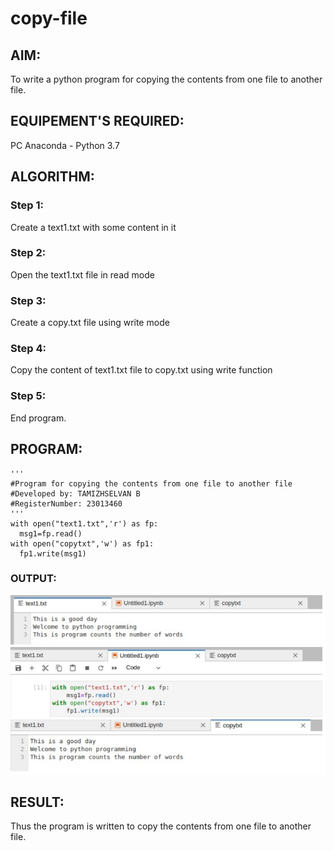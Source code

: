 # copy-file
## AIM:
To write a python program for copying the contents from one file to another file.
## EQUIPEMENT'S REQUIRED: 
PC
Anaconda - Python 3.7
## ALGORITHM: 
### Step 1:

Create a text1.txt with some content in it

### Step 2: 

Open the text1.txt file in read mode
 
### Step 3: 

Create a copy.txt file using write mode

### Step 4:  

Copy the content of text1.txt file to copy.txt using write function

### Step 5: 

End program.


## PROGRAM:
```
'''
#Program for copying the contents from one file to another file
#Developed by: TAMIZHSELVAN B
#RegisterNumber: 23013460
'''
with open("text1.txt",'r') as fp:
  msg1=fp.read()
with open("copytxt",'w') as fp1:
  fp1.write(msg1)

```
### OUTPUT:

![Alt text](image.png)

## RESULT:
Thus the program is written to copy the contents from one file to another file.